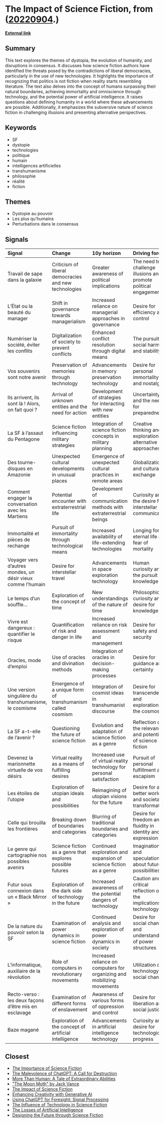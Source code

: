 # __The Impact of Science Fiction__, from ([20220904](https://kghosh.substack.com/p/20220904).)

__[External link](https://www.monde-diplomatique.fr/mav/184/)__



## Summary

This text explores the themes of dystopia, the evolution of humanity, and disruptions in consensus. It discusses how science fiction authors have identified the threats posed by the contradictions of liberal democracies, particularly in the use of new technologies. It highlights the importance of recognizing that politics is not fiction when reality starts resembling literature. The text also delves into the concept of humans surpassing their natural boundaries, achieving immortality and omniscience through technology, and the potential power of artificial intelligence. It raises questions about defining humanity in a world where these advancements are possible. Additionally, it emphasizes the subversive nature of science fiction in challenging illusions and presenting alternative perspectives.

## Keywords

* SF
* dystopie
* technologies
* politique
* humain
* intelligences artificielles
* transhumanisme
* philosophie
* réalité
* fiction

## Themes

* Dystopie au pouvoir
* Les plus qu’humains
* Perturbations dans le consensus

## Signals

| Signal                                                      | Change                                                     | 10y horizon                                                             | Driving force                                                     |
|:------------------------------------------------------------|:-----------------------------------------------------------|:------------------------------------------------------------------------|:------------------------------------------------------------------|
| Travail de sape dans la galaxie                             | Criticism of liberal democracies and new technologies      | Greater awareness of political implications                             | The need to challenge illusions and promote political engagement  |
| L’État ou la beauté du manager                              | Shift in governance towards managerialism                  | Increased reliance on managerial approaches in governance               | Desire for efficiency and control                                 |
| Numériser la société, éviter les conflits                   | Digitalization of society to prevent conflicts             | Enhanced conflict resolution through digital means                      | The pursuit of social harmony and stability                       |
| Vos souvenirs sont notre avenir                             | Preservation of memories through technology                | Advancements in memory preservation technology                          | Desire for personal immortality and nostalgia                     |
| Ils arrivent, ils sont là ! Alors, on fait quoi ?           | Arrival of unknown entities and the need for action        | Development of strategies for interacting with new entities             | Uncertainty and the need for preparedness                         |
| La SF à l’assaut du Pentagone                               | Science fiction influencing military strategies            | Integration of science fiction concepts in military planning            | Creative thinking and exploration of alternative approaches       |
| Des tourne-disques en Amazonie                              | Unexpected cultural developments in unusual places         | Emergence of unexpected cultural practices in remote areas              | Globalization and cultural exchange                               |
| Comment engager la conversation avec les Martiens           | Potential encounter with extraterrestrial life             | Development of communication methods with extraterrestrial beings       | Curiosity and the desire for interstellar communication           |
| Immortalité et pièces de rechange                           | Pursuit of immortality through technological means         | Increased availability of life-extending technologies                   | Longing for eternal life and fear of mortality                    |
| Voyager vers d’autres mondes, un désir vieux comme l’humain | Desire for interstellar travel                             | Advancements in space exploration technology                            | Human curiosity and the pursuit of knowledge                      |
| Le temps d’un souffle…                                      | Exploration of the concept of time                         | New understandings of the nature of time                                | Philosophical curiosity and desire for knowledge                  |
| Vivre est dangereux : quantifier le risque                  | Quantification of risk and danger in life                  | Increased reliance on risk assessment and management                    | Desire for safety and security                                    |
| Oracles, mode d’emploi                                      | Use of oracles and divination methods                      | Integration of oracles in decision-making processes                     | Desire for guidance and certainty                                 |
| Une version singulière du transhumanisme, le cosmisme       | Emergence of a unique form of transhumanism called cosmism | Integration of cosmist ideas in transhumanist discourse                 | Desire for transcendence and exploration of the cosmos            |
| La SF a-t-elle de l’avenir ?                                | Questioning the future of science fiction                  | Evolution and adaptation of science fiction as a genre                  | Reflection on the relevance and potential of science fiction      |
| Devenez la marionnette virtuelle de vos désirs              | Virtual reality as a means of fulfilling desires           | Increased use of virtual reality technology for personal satisfaction   | Pursuit of personal fulfillment and escapism                      |
| Les étoiles de l’utopie                                     | Exploration of utopian ideals and possibilities            | Reimagining of utopian visions for the future                           | Desire for a better world and societal transformation             |
| Celle qui brouilla les frontières                           | Breaking down of boundaries and categories                 | Blurring of traditional boundaries and categories                       | Desire for freedom and fluidity in identity and expression        |
| Le genre qui cartographie nos possibles avenirs             | Science fiction as a genre that explores possible futures  | Continued exploration and expansion of science fiction as a genre       | Imagination and speculation about future possibilities            |
| Futur sous connexion dans un « Black Mirror »               | Exploration of the dark side of technology in the future   | Increased awareness of the potential dangers of technology              | Caution and critical reflection on the implications of technology |
| De la nature du pouvoir selon la SF                         | Examination of power dynamics in science fiction           | Continued analysis and exploration of power dynamics in society         | Desire for social change and understanding of power structures    |
| L’informatique, auxiliaire de la révolution                 | Role of computers in revolutionary movements               | Increased reliance on computers for organizing and mobilizing movements | Utilization of technology for social change                       |
| Recto-verso : les deux façons d’être mis en esclavage       | Examination of different forms of enslavement              | Awareness of various forms of oppression and control                    | Desire for liberation and social justice                          |
| Baze magané                                                 | Exploration of the concept of artificial intelligence      | Advancements in artificial intelligence technology                      | Curiosity and desire for technological progress                   |

## Closest

* [The Importance of Science Fiction](8ebb431ce8d949d5a1ecb52bbd42a69f)
* [The Malevolence of ChatGPT: A Call for Destruction](9b21fce377880166b73916aee2be1fc0)
* [More Than Human: A Tale of Extraordinary Abilities](77595bdbe88b77ce40b280494110bbf5)
* ["The Moon Moth" by Jack Vance](2dd9a441afdb8fd77ef5e8163da4326b)
* [The Impact of Science Fiction](639666c373af6d226b476fa5240948cb)
* [Enhancing Creativity with Generative AI](e2006a4269f097491cc98583df08a47d)
* [Using ChatGPT for Foresight: Signal Processing](d3ca03ec9e48516fa3d82a78cf2d61c0)
* [The Influence of Technology in Science Fiction](98e4c4dae06ea72f38c74a55b3485d14)
* [The Losses of Artificial Intelligence](79e1bc4839b3fdcdf068747159d66a48)
* [Designing the Future through Science Fiction](a438591373b3ce215c807a83c53eabe3)